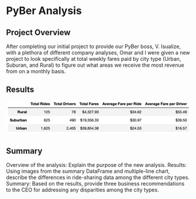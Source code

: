 # PyBer Analysis

## Project Overview
After completing our initial project to provide our PyBer boss, V. Isualize, with a plethora of different company analyses, Omar and I were given a new project to look specifically at total weekly fares paid by city type (Urban, Suburan, and Rural) to figure out what areas we receive the most revenue from on a monthly basis. 

## Results
![Pyber_DF](analysis/PyBer_Type_Summary_DF.png)

## Summary


Overview of the analysis: Explain the purpose of the new analysis.
Results: Using images from the summary DataFrame and multiple-line chart, describe the differences in ride-sharing data among the different city types.
Summary: Based on the results, provide three business recommendations to the CEO for addressing any disparities among the city types.
